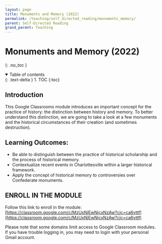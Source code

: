 ```yaml
---
layout: page
title: Monuments and Memory (2022)
permalink: /teaching/self_directed_reading/monuments_memory/
parent: Self-Directed Reading
grand_parent: Teaching
---
```

# Monuments and Memory (2022)
{: .no_toc } 

<details open markdown="block">
  <summary>
    Table of contents
  </summary>
  {: .text-delta }
1. TOC
{:toc}
</details>

## Introduction 
This Google Classrooms module introduces an important concept for the practice of history: the distinction between history and memory. To better understand this distinction, we are going to take a look at a few monuments and the historical circumstances of their creation (and sometimes destruction). 

## Learning Outcomes:
- Be able to distinguish between the practice of historical scholarship and the process of historical memory.
- Contextualize recent events in Charlottesville within a larger historical framework.
- Apply the concept of historical memory to controversies over Confederate monuments.

## ENROLL IN THE MODULE

Follow this link to enroll in the module: [https://classroom.google.com/c/MzUxNjEwNjcxNzAw?cjc=ca6vttf](https://classroom.google.com/c/MzUxNjEwNjcxNzAw?cjc=ca6vttf)

Please note that some domains limit access to Google Classroom modules. If you have trouble logging in, you may need to login with your personal Gmail account.